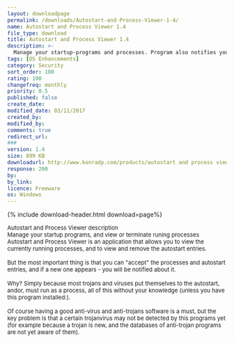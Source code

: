 ```yaml
---
layout: downloadpage
permalink: /downloads/Autostart-and-Process-Viewer-1-4/
name: Autostart and Process Viewer 1.4
file_type: download
title: Autostart and Process Viewer 1.4
description: >-
  Manage your startup-programs and processes. Program also notifies you when a new program appears in your autostart
tags: [OS Enhancements]
category: Security
sort_order: 100
rating: 100
changefreq: monthly
priority: 0.5
published: false
create_date:
modified_date: 03/11/2017
created_by:
modified_by:
comments: true
redirect_url:
###
version: 1.4
size: 899 KB
downloadurl: http://www.konradp.com/products/autostart and process viewer/download/apv_setup.exe
response: 200
by:
by_link:
licence: Freeware
os: Windows
---
```


{% include download-header.html download=page%}

<p style="fix-download-text !important">
<p><font size="2">Autostart and Process Viewer description <br />
Manage your startup programs, and view or terminate runing processes <br />
Autostart and Process Viewer is an application that allows you to view the currently running processes, and to view and remove the autostart entries. <br />
<br />
But the most important thing is that you can "accept" the processes and autostart entries, and if a new one appears - you will be notified about it. <br />
<br />
Why? Simply because most trojans and viruses put themselves to the autostart, andor, must run as a process, all of this without your knowledge (unless you have this program installed:). <br />
<br />
Of course having a good anti-virus and anti-trojans software is a must, but the key problem is that a certain trojanvirus may not be detected by this programs yet (for example because a trojan is new, and the databases of anti-trojan programs are not yet aware of them). <br />
<br />
</font></p></p>
